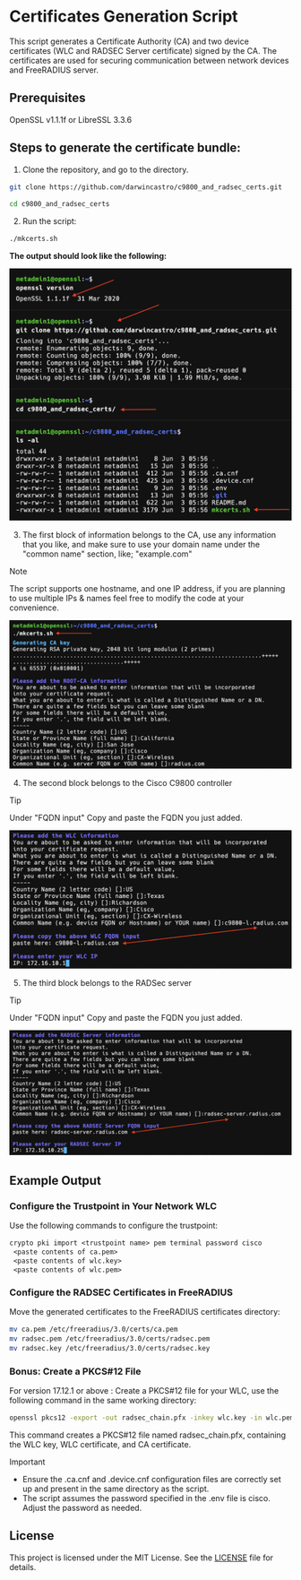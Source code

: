 # Certificates Generation Script

This script generates a Certificate Authority (CA) and two device certificates (WLC and RADSEC Server certificate) signed by the CA. The certificates are used for securing communication between network devices and FreeRADIUS server.

## Prerequisites

OpenSSL v1.1.1f or LibreSSL 3.3.6

## Steps to generate the certificate bundle:

1. Clone the repository, and go to the directory.

```sh
git clone https://github.com/darwincastro/c9800_and_radsec_certs.git
```

```sh
cd c9800_and_radsec_certs
```
2. Run the script:

```sh
./mkcerts.sh
```

**The output should look like the following:**

![cloning repository](./examples/Image1.png)

3. The first block of information belongs to the CA, use any information that you like, and make sure to use your domain name under the "common name" section, like; "example.com"

> [!NOTE]  
> The script supports one hostname, and one IP address, if you are planning to use multiple IPs & names feel free to modify the code at your convenience.

![CA Information](./examples/image2.png)

4. The second block belongs to the Cisco C9800 controller

> [!TIP]
> Under "FQDN input" Copy and paste the FQDN you just added.

![WLC Information](./examples/image3.png)

5. The third block belongs to the RADSec server

> [!TIP]
> Under "FQDN input" Copy and paste the FQDN you just added.

![RADS Information](./examples/image4.png)

## Example Output

### Configure the Trustpoint in Your Network WLC

Use the following commands to configure the trustpoint:

```
crypto pki import <trustpoint name> pem terminal password cisco
 <paste contents of ca.pem>
 <paste contents of wlc.key>
 <paste contents of wlc.pem>
```

### Configure the RADSEC Certificates in FreeRADIUS

Move the generated certificates to the FreeRADIUS certificates directory:

```sh
mv ca.pem /etc/freeradius/3.0/certs/ca.pem
mv radsec.pem /etc/freeradius/3.0/certs/radsec.pem
mv radsec.key /etc/freeradius/3.0/certs/radsec.key
```

### Bonus: Create a PKCS#12 File

For version 17.12.1 or above :
Create a PKCS#12 file for your WLC, use the following command in the same working directory:

```sh
openssl pkcs12 -export -out radsec_chain.pfx -inkey wlc.key -in wlc.pem -certfile ca.pem
```

This command creates a PKCS#12 file named radsec_chain.pfx, containing the WLC key, WLC certificate, and CA certificate.

> [!IMPORTANT]  
> - Ensure the .ca.cnf and .device.cnf configuration files are correctly set up and present in the same directory as the script.
> - The script assumes the password specified in the .env file is cisco. Adjust the password as needed.

## License

This project is licensed under the MIT License. See the [LICENSE](./LICENSE) file for details.
